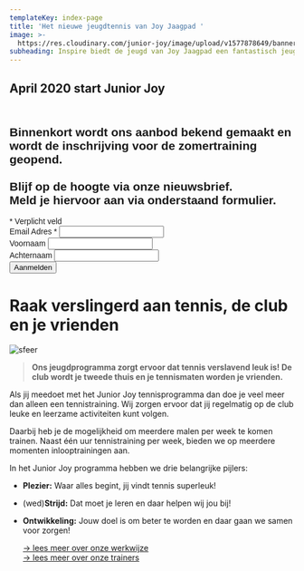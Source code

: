 ```yaml
---
templateKey: index-page
title: 'Het nieuwe jeugdtennis van Joy Jaagpad '
image: >-
  https://res.cloudinary.com/junior-joy/image/upload/v1577878649/banner_u7izdi.png
subheading: Inspire biedt de jeugd van Joy Jaagpad een fantastisch jeugdprogramma
---
```

## April 2020 start Junior Joy

<link href="//cdn-images.mailchimp.com/embedcode/classic-10_7.css" rel="stylesheet" type="text/css"> <style type="text/css"> #mc_embed_signup{    margin-bottom: 1.5rem; clear:left; font:14px Helvetica,Arial,sans-serif; } /* Add your own Mailchimp form style overrides in your site stylesheet or in this style block. We recommend moving this block and the preceding CSS link to the HEAD of your HTML file. _/ </style>
<div id="mc_embed_signup">
<form action="https://juniorjoy.us4.list-manage.com/subscribe/post?u=2b4f240fe10a82bc83cdad4f6&id=1bd5b4f914" method="post" id="mc-embedded-subscribe-form" name="mc-embedded-subscribe-form" class="validate" target="_blank" novalidate>
<div id="mc_embed_signup_scroll">
<h2><br> Binnenkort wordt ons aanbod bekend gemaakt en wordt de inschrijving voor de zomertraining geopend.<br> <br>Blijf op de hoogte via onze nieuwsbrief.<br>Meld je hiervoor aan via onderstaand formulier. </h2>
<div class="indicates-required"><span class="asterisk">*</span> Verplicht veld</div>
<div class="mc-field-group">
<label for="mce-EMAIL">Email Adres  <span class="asterisk">*</span>
</label>
<input type="email" value="" name="EMAIL" class="required email" id="mce-EMAIL">
</div>
<div class="mc-field-group">
<label for="mce-FNAME">Voornaam </label>
<input type="text" value="" name="FNAME" class="" id="mce-FNAME">
</div>
<div class="mc-field-group">
<label for="mce-LNAME">Achternaam </label>
<input type="text" value="" name="LNAME" class="" id="mce-LNAME">
</div>
<div id="mce-responses" class="clear">
<div class="response" id="mce-error-response" style="display:none"></div>
<div class="response" id="mc#e-success-response" style="display:none"></div>
</div>    <!-- real people should not fill this in and expect good things - do not remove this or risk form bot signups-->
<div style="position: absolute; left: -5000px;" aria-hidden="true"><input type="text" name="b_2b4f240fe10a82bc83cdad4f6_1bd5b4f914" tabindex="-1" value=""></div>
<div class="clear"><input type="submit" value="Aanmelden" name="subscribe" id="mc-embedded-subscribe" class="button"></div>
</div>
</form>
</div>
<script type='text/javascript' src='//s3.amazonaws.com/downloads.mailchimp.com/js/mc-validate.js'></script><script type='text/javascript'>(function($) {window.fnames = new Array(); window.ftypes = new Array();fnames\[0\]='EMAIL';ftypes\[0\]='email';fnames\[1\]='FNAME';ftypes\[1\]='text';fnames\[2\]='LNAME';ftypes\[2\]='text';fnames\[3\]='ADDRESS';ftypes\[3\]='address';fnames\[4\]='PHONE';ftypes\[4\]='phone';fnames\[5\]='BIRTHDAY';ftypes\[5\]='birthday';}(jQuery));var $mcj = jQuery.noConflict(true);</script>

# Raak verslingerd aan tennis, de club en je vrienden

![sfeer](https://res.cloudinary.com/junior-joy/image/upload/w_500,ar_16:9,c_fill,g_auto,e_sharpen/v1577884542/impressie/IMG_7641_suey6h.jpg)

> **Ons jeugdprogramma zorgt ervoor dat tennis verslavend leuk is! De club wordt je tweede thuis en je tennismaten worden je vrienden.**  

Als jij meedoet met het Junior Joy tennisprogramma dan doe je veel meer dan alleen een tennistraining. Wij zorgen ervoor dat jij regelmatig op de club leuke en leerzame activiteiten kunt volgen.

Daarbij heb je de mogelijkheid om meerdere malen per week te komen trainen. Naast één uur tennistraining per week, bieden we op meerdere momenten inlooptrainingen aan.

In het Junior Joy programma hebben we drie belangrijke pijlers:

* **Plezier:** Waar alles begint, jij vindt tennis superleuk!
* (wed)**Strijd:** Dat moet je leren en daar helpen wij jou bij!
* **Ontwikkeling:** Jouw doel is om beter te worden en daar gaan we samen voor zorgen!

  [\-> lees meer over onze werkwijze](https://juniorjoy.nl/werkwijze)\
  [\-> lees meer over onze trainers](https://juniorjoy.nl/trainers/)
